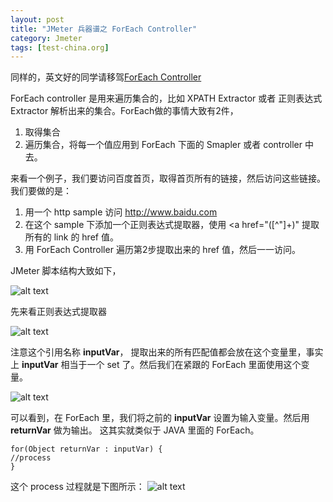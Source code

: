 ```yaml
---
layout: post
title: "JMeter 兵器谱之 ForEach Controller"
category: Jmeter
tags: [test-china.org]
---
```


同样的，英文好的同学请移驾[ForEach Controller][1]

ForEach controller 是用来遍历集合的，比如 XPATH Extractor 或者 正则表达式 Extractor 解析出来的集合。ForEach做的事情大致有2件，

 1. 取得集合
 2. 遍历集合，将每一个值应用到 ForEach 下面的 Smapler 或者 controller 中去。

来看一个例子，我们要访问百度首页，取得首页所有的链接，然后访问这些链接。我们要做的是：

 1. 用一个 http sample 访问 http://www.baidu.com
 2. 在这个 sample 下添加一个正则表达式提取器，使用 &lt;a href="([^"]+)" 提取所有的 link 的 href 值。
 3. 用 ForEach Controller 遍历第2步提取出来的 href 值，然后一一访问。

JMeter 脚本结构大致如下，

![alt text][2]


先来看正则表达式提取器


![alt text][3]


注意这个引用名称 **inputVar**， 提取出来的所有匹配值都会放在这个变量里，事实上 **inputVar** 相当于一个 set 了。然后我们在紧跟的 ForEach 里面使用这个变量。

![alt text][4]

可以看到，在 ForEach 里，我们将之前的 **inputVar** 设置为输入变量。然后用 **returnVar** 做为输出。 这其实就类似于 JAVA 里面的 ForEach。

    for(Object returnVar : inputVar) {
    //process
    }

这个 process 过程就是下图所示：
![alt text][5]




  [1]: http://jmeter.apache.org/usermanual/component_reference.html#ForEach_Controller
  [2]: http://jmeter.apache.org/images/screenshots/logic-controller/foreach-example.png
  [3]: https://ers1ja.bn1.livefilestore.com/y1pDLRMxvFylmW1qmUQUvGe1DJVuwh_KUusRReatQ3QtB4ZxbWAN1HCxgqqZJnl6b9yv1rFXc8mTxe5_1LS4ji1zK4fhsRC6DWr/regular.png?psid=1
  [4]: https://ers1ja.bn1.livefilestore.com/y1p1K2BOBifU6X2D6r3Ij1cXIrT_D3mwqLArS24AiUmyiIzRzAc6vkXpldU7lxAkQhCWiMmqOoV07DiBMIxJKLyDa4vpJ72qPBp/foreach.png?psid=1
  [5]: https://ers1ja.bn1.livefilestore.com/y1pf_N1kVq04KkJwyA20UlawUiT_AmrnaudC6MyqCYrcnRyoer1rJXJEZM_lYgONZgC2IwH99dywgmKiVaFSUkXS3ktzbtHRZZ_/http%201.png?psid=1
